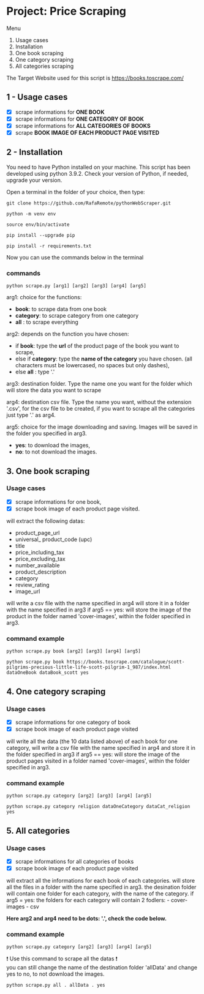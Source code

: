# Project: Price Scraping

Menu

1. Usage cases
2. Installation
3. One book scraping
4. One category scraping
5. All categories scraping


The Target Website used for this script is https://books.toscrape.com/
## 1 - Usage cases

- [x] scrape informations for __ONE BOOK__
- [x] scrape informations for __ONE CATEGORY OF BOOK__
- [x] scrape informations for __ALL CATEGORIES OF BOOKS__
- [x] scrape __BOOK IMAGE OF EACH PRODUCT PAGE VISITED__
  
## 2 - Installation

You need to have Python installed on your machine.
This script has been developed using python 3.9.2.
Check your version of Python, if needed, upgrade your version. 

Open a terminal in the folder of your choice, then type:

```
git clone https://github.com/RafaRemote/pythonWebScraper.git
```
```
python -m venv env
```
```
source env/bin/activate
```
```
pip install --upgrade pip
```
```
pip install -r requirements.txt
```

Now you can use the commands below in the terminal

### commands 
```
python scrape.py [arg1] [arg2] [arg3] [arg4] [arg5]
```

arg1: choice for the functions:

- __book__: to scrape data from one book
- __category__: to scrape category from one category
- __all__ : to scrape everything

arg2: depends on the function you have chosen:
- if __book__: type the __url__ of the product page of the book you want to scrape,
- else if __category__: type the __name of the category__ you have chosen. (all characters must be lowercased, no spaces but only dashes),
- else __all__ : type '.' 

arg3: destination folder. Type the name one you want for the folder which will store the data you want to scrape

arg4: destination csv file. Type the name you want, without the extension '.csv', for the csv file to be created, if you want to scrape all the categories just type '.' as arg4.

arg5: choice for the image downloading and saving. Images will be saved in the folder you specified in arg3.

- __yes__: to download the images,
- __no__: to not download the images.

## 3. One book scraping
### Usage cases
- [x] scrape informations for one book,
- [x] scrape book image of each product page visited.

will extract the following datas:

* product_page_url
* universal_ product_code (upc)
* title
* price_including_tax
* price_excluding_tax
* number_available
* product_description
* category
* review_rating
* image_url

will write a csv file with the name specified in arg4
will store it in a folder with the name specified in arg3
if arg5 == yes: will store the image of the product in the folder named 'cover-images', within the folder specified in arg3.
  
### command example

```
python scrape.py book [arg2] [arg3] [arg4] [arg5]
```

```
python scrape.py book https://books.toscrape.com/catalogue/scott-pilgrims-precious-little-life-scott-pilgrim-1_987/index.html dataOneBook dataBook_scott yes
```

## 4. One category scraping
### Usage cases
- [x] scrape informations for one category of book
- [x] scrape book image of each product page visited

will write all the data (the 10 data listed above) of each book for one category, 
will write a csv file with the name specified in arg4 and store it in the folder specified in arg3 
if arg5 == yes: will store the image of the product pages visited in a folder named 'cover-images', within the folder specified in arg3.

### command example

```
python scrape.py category [arg2] [arg3] [arg4] [arg5]
```

```
python scrape.py category religion dataOneCategory dataCat_religion yes
```

## 5. All categories
### Usage cases
- [x] scrape informations for all categories of books
- [x] scrape book image of each product page visited

will extract all the informations for each book of each categories.
will store all the files in a folder with the name specified in arg3.
the desination folder will contain one folder for each category, with the name of the category. 
if arg5 = yes:
    the folders for each category will contain 2 fodlers:
    - cover-images
    - csv

__Here arg2 and arg4 need to be dots: '.', check the code below.__

### command example

```
python scrape.py category [arg2] [arg3] [arg4] [arg5]
```

:exclamation: Use this command to scrape all the datas :exclamation:  
you can still change the name of the destination folder 'allData' and change yes to no, to not download the images.

```
python scrape.py all . allData . yes
```